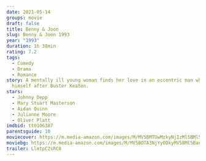 ```yaml
---
date: 2021-05-14
groups: movie
draft: false
title: Benny & Joon
slug: Benny & Joon 1993
year: "1993"
duration: 1h 38min
rating: 7.2
tags:
  - Comedy
  - Drama
  - Romance
story: A mentally ill young woman finds her love in an eccentric man who models
  himself after Buster Keaton.
stars:
  - Johnny Depp
  - Mary Stuart Masterson
  - Aidan Quinn
  - Julianne Moore
  - Oliver Platt
imdbid: tt0106387
parentsguide: 10
moviecover: https://m.media-amazon.com/images/M/MV5BMTUwMzkyNjIzMl5BMl5BanBnXkFtZTcwMDMyNDcyNA@@._V1_FMjpg_UX682_.jpg
moviebg: https://m.media-amazon.com/images/M/MV5BOTA3NjYyODkyMV5BMl5BanBnXkFtZTcwNzIyNDcyNA@@._V1_FMjpg_UX1023_.jpg
trailer: LlmtpC2sRC8
---
```

